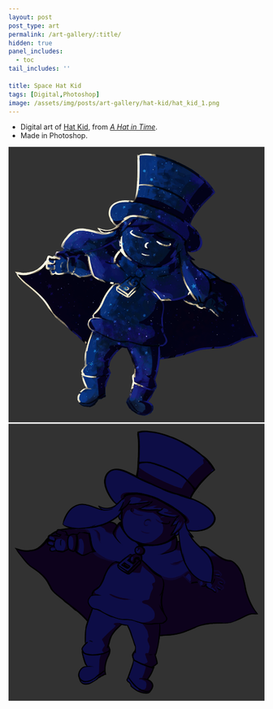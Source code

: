 ```yaml
---
layout: post
post_type: art
permalink: /art-gallery/:title/
hidden: true
panel_includes:
  - toc
tail_includes: ''

title: Space Hat Kid
tags: [Digital,Photoshop]
image: /assets/img/posts/art-gallery/hat-kid/hat_kid_1.png
---
```


* Digital art of [Hat Kid](https://ahatintime.fandom.com/wiki/Hat_Kid), from [*A Hat in Time*](https://www.gearsforbreakfast.com/games/a-hat-in-time/).<br>
* Made in Photoshop.

![](/assets/img/posts/art-gallery/hat-kid/hat_kid_1.png)
![](/assets/img/posts/art-gallery/hat-kid/hat_kid_2.png)
